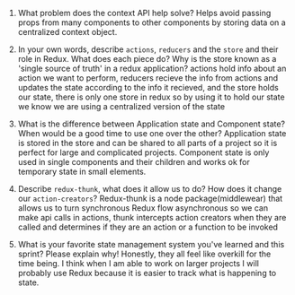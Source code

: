 1. What problem does the context API help solve?
Helps avoid passing props from many components to other components by storing data on a centralized context object.

1. In your own words, describe `actions`, `reducers` and the `store` and their role in Redux. What does each piece do? Why is the store known as a 'single source of truth' in a redux application?
actions hold info about an action we want to perform, reducers recieve the info from actions and updates the state according to the info it recieved, and the store holds our state, there is only one store in redux so by using it to hold our state we know we are using a centralized version of the state

1. What is the difference between Application state and Component state? When would be a good time to use one over the other?
Application state is stored in the store and can be shared to all parts of a project so it is perfect for large and complicated projects.
Component state is only used in single components and their children and works ok for temporary state in small elements.

1. Describe `redux-thunk`, what does it allow us to do? How does it change our `action-creators`?
Redux-thunk is a node package(middlewear) that allows us to turn synchronous Redux flow asynchronous so we can make api calls in actions, thunk intercepts action creators when they are called and determines if they are an action or a function to be invoked

1. What is your favorite state management system you've learned and this sprint? Please explain why!
Honestly, they all feel like overkill for the time being. I think when I am able to work on larger projects I will probably use Redux because it is easier to track what is happening to state.